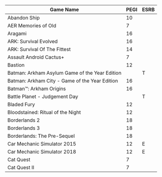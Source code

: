 |Game Name|PEGI|ESRB|
|-|-|-|
|Abandon Ship|10||
|AER Memories of Old|7||
|Aragami|16||
|ARK: Survival Evolved |16||
|ARK: Survival Of The Fittest |14||
|Assault Android Cactus+ | 7||
|Bastion | 12 ||
|Batman: Arkham Asylum Game of the Year Edition ||T|
|Batman: Arkham City - Game of the Year Edition |16||
|Batman™: Arkham Origins |16||
|Battle Planet - Judgement Day ||T|
|Bladed Fury |12||
|Bloodstained: Ritual of the Night |12||
|Borderlands 2 |18||
|Borderlands 3 |18||
|Borderlands: The Pre-Sequel |18||
|Car Mechanic Simulator 2015 |12|E|
|Car Mechanic Simulator 2018 |12|E|
|Cat Quest |7||
|Cat Quest II |7||